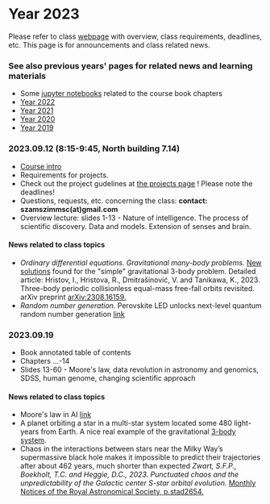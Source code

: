 # Year 2023

Please refer to class [webpage](https://icsabai.github.io/simulationsMsc/) with overview, class requirements, deadlines, etc. This page is for announcements and class related news.


### See also previous years' pages for related news and learning materials
- Some [jupyter notebooks](https://github.com/icsabai/simulationsMsc/tree/master) related to the course book chapters
- [Year 2022](https://icsabai.github.io/classes/compsimf17em/news2022/)
- [Year 2021](https://icsabai.github.io/classes/compsimf17em/news2021/)
- [Year 2020](https://icsabai.github.io/classes/compsimf17em/news2020/)
- [Year 2019](https://icsabai.github.io/classes/compsimf17em/news2019/)



### 2023.09.12 (8:15-9:45, North building 7.14) 
- [Course intro](class_intro_2023.pdf)
- Requirements for projects.
- Check out the project gudelines at [the projects page](https://icsabai.github.io/simulationsMsc/) ! Please note the deadlines!
- Questions, requests, etc. concerning the class: __contact: szamszimmsc(at)gmail.com__ 
- Overview lecture: slides 1-13 - Nature of intelligence. The process of scientific discovery. Data and models. Extension of senses and brain.

#### News related to class topics
- _Ordinary differential equations. Gravitational many-body problems._ [New solutions](https://www.newscientist.com/article/2390230-mathematicians-find-12000-solutions-for-fiendish-three-body-problem/) found for the "simple" gravitational 3-body problem.  Detailed article: Hristov, I., Hristova, R., Dmitrašinović, V. and Tanikawa, K., 2023. Three-body periodic collisionless equal-mass free-fall orbits revisited. arXiv preprint [arXiv:2308.16159.](https://arxiv.org/abs/2308.16159)
- _Random number generation._ Perovskite LED unlocks next-level quantum random number generation [link](https://newatlas.com/quantum-computing/perovskite-led-quantum-random-number/)


### 2023.09.19 
- Book annotated table of contents
- Chapters ...-14
- Slides 13-60 - Moore's law, data revolution in astronomy and genomics, SDSS, human genome, changing scientific approach

#### News related to class topics
- Moore's law in AI [link](https://www.visualcapitalist.com/cp/charted-history-exponential-growth-in-ai-computation/)
- A planet orbiting a star in a multi-star system located some 480 light-years from Earth. A nice real example of the gravitational [3-body system](https://www.space.com/giant-exoplanet-in-multi-star-system-3-body). 
- Chaos in the interactions between stars near the Milky Way’s supermassive black hole makes it impossible to predict their trajectories after about 462 years, much shorter than expected _Zwart, S.F.P., Boekholt, T.C. and Heggie, D.C., 2023. Punctuated chaos and the unpredictability of the Galactic center S-star orbital evolution._ [Monthly Notices of the Royal Astronomical Society, p.stad2654.](https://academic.oup.com/mnras/advance-article/doi/10.1093/mnras/stad2654/7262918)
